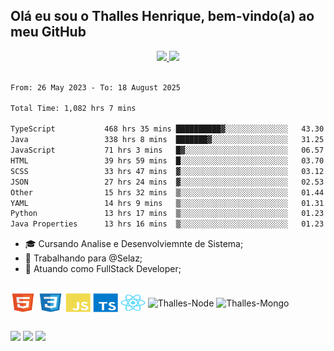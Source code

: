 ## Olá eu sou o Thalles Henrique, bem-vindo(a) ao meu GitHub

<div align="center">
  <a href="https://github.com/Thalles-HsA">
  <img height="180em" src="https://github-readme-stats.vercel.app/api?username=Thalles-HsA&show_icons=true&theme=radical&include_all_commits=true&count_private=true"/>
  <img height="180em" src="https://github-readme-stats.vercel.app/api/top-langs/?username=Thalles-HsA&exclude_repo=github-readme-stats,Pong,Freeway-JS&langs_count=5&theme=radical"/>
</div><br>
  
  <!--START_SECTION:waka-->

```txt
From: 26 May 2023 - To: 18 August 2025

Total Time: 1,082 hrs 7 mins

TypeScript           468 hrs 35 mins ██████████▓░░░░░░░░░░░░░░   43.30 %
Java                 338 hrs 8 mins  ███████▓░░░░░░░░░░░░░░░░░   31.25 %
JavaScript           71 hrs 3 mins   █▓░░░░░░░░░░░░░░░░░░░░░░░   06.57 %
HTML                 39 hrs 59 mins  █░░░░░░░░░░░░░░░░░░░░░░░░   03.70 %
SCSS                 33 hrs 47 mins  ▓░░░░░░░░░░░░░░░░░░░░░░░░   03.12 %
JSON                 27 hrs 24 mins  ▓░░░░░░░░░░░░░░░░░░░░░░░░   02.53 %
Other                15 hrs 32 mins  ▒░░░░░░░░░░░░░░░░░░░░░░░░   01.44 %
YAML                 14 hrs 9 mins   ▒░░░░░░░░░░░░░░░░░░░░░░░░   01.31 %
Python               13 hrs 17 mins  ▒░░░░░░░░░░░░░░░░░░░░░░░░   01.23 %
Java Properties      13 hrs 16 mins  ▒░░░░░░░░░░░░░░░░░░░░░░░░   01.23 %
```

<!--END_SECTION:waka-->

  - 🎓 Cursando Analise e Desenvolviemnte de Sistema;
  - 🌱 Trabalhando para @Selaz;
  - 🎯 Atuando como FullStack Developer;
 
<div style="display: inline_block"><br>
  <img align="center" alt="Thalles-HTML" height="30" width="40" src="https://raw.githubusercontent.com/devicons/devicon/master/icons/html5/html5-original.svg">
  <img align="center" alt="Thalles-CSS" height="30" width="40" src="https://raw.githubusercontent.com/devicons/devicon/master/icons/css3/css3-original.svg">
  <img align="center" alt="Thalles-Js" height="30" width="40" src="https://raw.githubusercontent.com/devicons/devicon/master/icons/javascript/javascript-plain.svg">
  <img align="center" alt="Thalles-Ts" height="30" width="40" src="https://raw.githubusercontent.com/devicons/devicon/master/icons/typescript/typescript-plain.svg">
  <img align="center" alt="Thalles-React" height="30" width="40" src="https://raw.githubusercontent.com/devicons/devicon/master/icons/react/react-original.svg">
  <img align="center" alt="Thalles-Node" height="30" width="40" src="https://cdn.jsdelivr.net/gh/devicons/devicon/icons/nodejs/nodejs-original.svg" />
  <img align="center" alt="Thalles-Mongo" height="30" width="40" src="https://cdn.jsdelivr.net/gh/devicons/devicon/icons/mongodb/mongodb-original.svg" />
  
</div>

 ##
  
<div>
  <a href="https://www.linkedin.com/in/thalles-hsa" target="_blank"><img src="https://img.shields.io/badge/-LinkedIn-%230077B5?style=for-the-badge&logo=linkedin&logoColor=white" target="_blank"></a> 
  <a href="https://instagram.com/thalleshsa" target="_blank"><img src="https://img.shields.io/badge/-Instagram-%23E4405F?style=for-the-badge&logo=instagram&logoColor=white" target="_blank"></a>
  <a href = "mailto:thsa.henrique@gmail.com"><img src="https://img.shields.io/badge/-Gmail-%23333?style=for-the-badge&logo=gmail&logoColor=white" target="_blank"></a>
   
</div>
